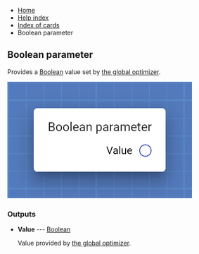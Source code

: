 <ul class="breadcrumb">
    <li><a href="">Home</a></li>
    <li><a href="help">Help index</a></li>
    <li><a href="cards/">Index of cards</a></li>
    <li>Boolean parameter</li>
</ul>

## Boolean parameter

Provides a [Boolean](types/Boolean) value set by [the global optimizer](work_screen#fine-tune-parameters-automatically).

!["Boolean parameter" card](assets/img/cards/parameterBoolean.png)




### Outputs


* **Value** --- [Boolean](types/Boolean)

  Value provided by [the global optimizer](work_screen#fine-tune-parameters-automatically).





